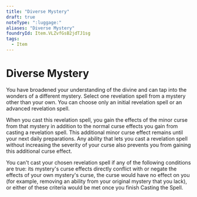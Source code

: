 ```yaml
---
title: "Diverse Mystery"
draft: true
noteType: ":luggage:"
aliases: "Diverse Mystery"
foundryId: Item.VLZvfGsB2jdTJ1sg
tags:
  - Item
---
```


# Diverse Mystery

You have broadened your understanding of the divine and can tap into the wonders of a different mystery. Select one revelation spell from a mystery other than your own. You can choose only an initial revelation spell or an advanced revelation spell.

When you cast this revelation spell, you gain the effects of the minor curse from that mystery in addition to the normal curse effects you gain from casting a revelation spell. This additional minor curse effect remains until your next daily preparations. Any ability that lets you cast a revelation spell without increasing the severity of your curse also prevents you from gaining this additional curse effect.

You can't cast your chosen revelation spell if any of the following conditions are true: its mystery's curse effects directly conflict with or negate the effects of your own mystery's curse, the curse would have no effect on you (for example, removing an ability from your original mystery that you lack), or either of these criteria would be met once you finish Casting the Spell.
